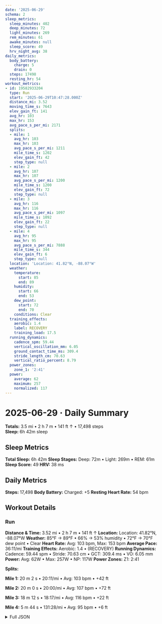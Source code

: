 ```yaml
---
date: '2025-06-29'
schema: 2
sleep_metrics:
  sleep_minutes: 402
  deep_minutes: 72
  light_minutes: 269
  rem_minutes: 61
  awake_minutes: null
  sleep_score: 49
  hrv_night_avg: 38
daily_metrics:
  body_battery:
    charge: 5
    drain: 0
  steps: 17498
  resting_hr: 54
workout_metrics:
- id: 19582933204
  type: Run
  start: '2025-06-29T10:47:28.000Z'
  distance_mi: 3.52
  moving_time_s: 7643
  elev_gain_ft: 141
  avg_hr: 103
  max_hr: 153
  avg_pace_s_per_mi: 2171
  splits:
  - mile: 1
    avg_hr: 103
    max_hr: 103
    avg_pace_s_per_mi: 1211
    mile_time_s: 1202
    elev_gain_ft: 42
    step_type: null
  - mile: 2
    avg_hr: 107
    max_hr: 107
    avg_pace_s_per_mi: 1200
    mile_time_s: 1200
    elev_gain_ft: 72
    step_type: null
  - mile: 3
    avg_hr: 116
    max_hr: 116
    avg_pace_s_per_mi: 1097
    mile_time_s: 1092
    elev_gain_ft: 22
    step_type: null
  - mile: 4
    avg_hr: 95
    max_hr: 95
    avg_pace_s_per_mi: 7888
    mile_time_s: 344
    elev_gain_ft: 6
    step_type: null
  location: 'Location: 41.82°N, -88.07°W'
  weather:
    temperature:
      start: 85
      end: 89
    humidity:
      start: 66
      end: 53
    dew_point:
      start: 72
      end: 70
    conditions: Clear
  training_effects:
    aerobic: 1.4
    label: RECOVERY
    training_load: 17.5
  running_dynamics:
    cadence_spm: 59.44
    vertical_oscillation_mm: 6.05
    ground_contact_time_ms: 309.4
    stride_length_cm: 70.63
    vertical_ratio_percent: 8.79
  power_zones:
    zone_1: '2:41'
  power:
    average: 62
    maximum: 257
    normalized: 117
---
```

# 2025-06-29 · Daily Summary
**Totals:** 3.5 mi • 2 h 7 m • 141 ft ↑ • 17,498 steps  
**Sleep:** 6h 42m sleep

## Sleep Metrics
**Total Sleep:** 6h 42m
**Sleep Stages:** Deep: 72m • Light: 269m • REM: 61m
**Sleep Score:** 49
**HRV:** 38 ms

## Daily Metrics
**Steps:** 17,498
**Body Battery:** Charged: +5
**Resting Heart Rate:** 54 bpm

## Workout Details
### Run
**Distance & Time:** 3.52 mi • 2 h 7 m • 141 ft ↑
**Location:** Location: 41.82°N, -88.07°W
**Weather:** 85°F → 89°F • 66% → 53% humidity • 72°F → 70°F dew point • Clear
**Heart Rate:** Avg: 103 bpm, Max: 153 bpm
**Average Pace:** 36:11/mi
**Training Effects:** Aerobic: 1.4 • (RECOVERY)
**Running Dynamics:** Cadence: 59.44 spm • Stride: 70.63 cm • GCT: 309.4 ms • VO: 6.05 mm
**Power:** Avg: 62W • Max: 257W • NP: 117W
**Power Zones:** Z1: 2:41

**Splits:**

**Mile 1:** 20 m 2 s • 20:11/mi • Avg: 103 bpm • +42 ft

**Mile 2:** 20 m 0 s • 20:00/mi • Avg: 107 bpm • +72 ft

**Mile 3:** 18 m 12 s • 18:17/mi • Avg: 116 bpm • +22 ft

**Mile 4:** 5 m 44 s • 131:28/mi • Avg: 95 bpm • +6 ft



<details>
<summary>Full JSON</summary>

```json
{
  "date": "2025-06-29",
  "schema": 2,
  "sleep_metrics": {
    "sleep_minutes": 402,
    "deep_minutes": 72,
    "light_minutes": 269,
    "rem_minutes": 61,
    "awake_minutes": null,
    "sleep_score": 49,
    "hrv_night_avg": 38
  },
  "daily_metrics": {
    "body_battery": {
      "charge": 5,
      "drain": 0
    },
    "steps": 17498,
    "resting_hr": 54
  },
  "workout_metrics": [
    {
      "id": 19582933204,
      "type": "Run",
      "start": "2025-06-29T10:47:28.000Z",
      "distance_mi": 3.52,
      "moving_time_s": 7643,
      "elev_gain_ft": 141,
      "avg_hr": 103,
      "max_hr": 153,
      "avg_pace_s_per_mi": 2171,
      "splits": [
        {
          "mile": 1,
          "avg_hr": 103,
          "max_hr": 103,
          "avg_pace_s_per_mi": 1211,
          "mile_time_s": 1202,
          "elev_gain_ft": 42,
          "step_type": null
        },
        {
          "mile": 2,
          "avg_hr": 107,
          "max_hr": 107,
          "avg_pace_s_per_mi": 1200,
          "mile_time_s": 1200,
          "elev_gain_ft": 72,
          "step_type": null
        },
        {
          "mile": 3,
          "avg_hr": 116,
          "max_hr": 116,
          "avg_pace_s_per_mi": 1097,
          "mile_time_s": 1092,
          "elev_gain_ft": 22,
          "step_type": null
        },
        {
          "mile": 4,
          "avg_hr": 95,
          "max_hr": 95,
          "avg_pace_s_per_mi": 7888,
          "mile_time_s": 344,
          "elev_gain_ft": 6,
          "step_type": null
        }
      ],
      "location": "Location: 41.82\u00b0N, -88.07\u00b0W",
      "weather": {
        "temperature": {
          "start": 85,
          "end": 89
        },
        "humidity": {
          "start": 66,
          "end": 53
        },
        "dew_point": {
          "start": 72,
          "end": 70
        },
        "conditions": "Clear"
      },
      "training_effects": {
        "aerobic": 1.4,
        "label": "RECOVERY",
        "training_load": 17.5
      },
      "running_dynamics": {
        "cadence_spm": 59.44,
        "vertical_oscillation_mm": 6.05,
        "ground_contact_time_ms": 309.4,
        "stride_length_cm": 70.63,
        "vertical_ratio_percent": 8.79
      },
      "power_zones": {
        "zone_1": "2:41"
      },
      "power": {
        "average": 62,
        "maximum": 257,
        "normalized": 117
      }
    }
  ]
}
```
</details>
